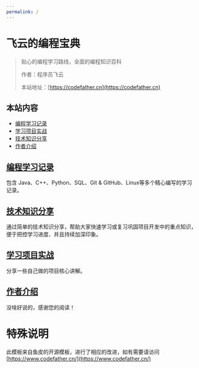 ```yaml
---
permalink: /
---
```


# 飞云的编程宝典

> 贴心的编程学习路线，全面的编程知识百科
>
> 作者：程序员飞云
>
> 本站地址：[https://codefather.cn](https://codefather.cn)

## 本站内容

- [编程学习记录](/编程学习)
- [学习项目实战](/项目实战)
- [技术知识分享](/知识碎片)
- [作者介绍](/作者)


## [编程学习记录](/编程学习)

包含 Java、C++、Python、SQL、Git & GitHub、Linux等多个精心编写的学习记录。

## [技术知识分享](/知识碎片)

通过简单的技术知识分享，帮助大家快速学习或复习巩固项目开发中的重点知识，便于把控学习进度、并且持续加深印象。

## [学习项目实战](/项目实战)

分享一些自己做的项目核心讲解。

## [作者介绍](/作者)

没啥好说的，感谢您的阅读！

# 特殊说明

此模板来自鱼皮的开源模板，进行了相应的改进，如有需要请访问[https://www.codefather.cn/](https://www.codefather.cn/)

